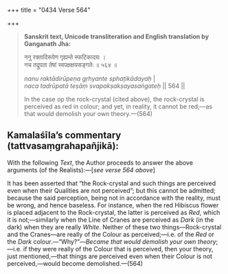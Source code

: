 +++
title = "0434 Verse 564"

+++
> **Sanskrit text, Unicode transliteration and English translation by Ganganath Jha:** 
>
> ननु रक्तादिरूपेण गृह्यन्ते स्फटिकादयः ।  
> नच तद्रूपता तेषां स्वपक्षक्षयसङ्गतेः ॥ ५६४ ॥ 
>
> *nanu raktādirūpeṇa gṛhyante sphaṭikādayaḥ* \|  
> *naca tadrūpatā teṣāṃ svapakṣakṣayasaṅgateḥ* \|\| 564 \|\| 
>
> In the case op the rock-crystal (cited above), the rock-crystal is perceived as red in colour; and yet, in reality, it cannot be red;—as that would demolish your own theory.—(564)



## Kamalaśīla’s commentary (tattvasaṃgrahapañjikā):

With the following *Text*, the Author proceeds to answer the above arguments (of the Realists):—[*see verse 564 above*]

It has been asserted that “the Rock-crystal and such things are perceived even when their Qualities are not perceived”; but this cannot be admitted; because the said perception, being not in accordance with the reality, must be wrong, and hence baseless. For instance, when the red Hibiscus flower is placed adjacent to the Rock-crystal, the latter is perceived as *Red*, which it is not;—similarly when the Line of Cranes are perceived as *Dark* (in the dark) when they are really *White*. Neither of these two things—Rock-crystal and the Cranes—are really of the Colour as perceived;—i.e. of the *Red* or the *Dark* colour.—“Why?”—*Became that would demolish your own theory*;—i.e. if they were really of the Colour that is perceived, then your theory, just mentioned,—that things are perceived even when their Colour is not perceived,—would become demolished.—(564)


